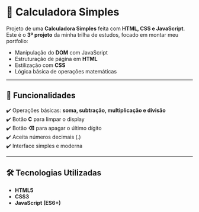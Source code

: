 # 🧮 Calculadora Simples

Projeto de uma **Calculadora Simples** feita com **HTML, CSS e JavaScript**.  
Este é o **3º projeto** da minha trilha de estudos, focado em montar meu portfolio:

- Manipulação do **DOM** com JavaScript  
- Estruturação de página em **HTML**  
- Estilização com **CSS**  
- Lógica básica de operações matemáticas  

---

## 🚀 Funcionalidades
✔️ Operações básicas: **soma, subtração, multiplicação e divisão**  
✔️ Botão **C** para limpar o display  
✔️ Botão **⌫** para apagar o último dígito  
✔️ Aceita números decimais (.)  
✔️ Interface simples e moderna  

---

## 🛠️ Tecnologias Utilizadas
- **HTML5**
- **CSS3**
- **JavaScript (ES6+)**
